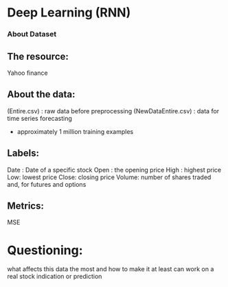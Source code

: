 # Deep Learning (RNN)

### About Dataset

## The resource:
Yahoo finance

## About the data:
(Entire.csv) : raw data before preprocessing
(NewDataEntire.csv) : data for time series forecasting

* approximately 1 million training examples


## Labels:

Date : Date of a specific stock
Open : the opening price
High : highest price
Low: lowest price
Close: closing price
Volume: number of shares traded and, for futures and options

## Metrics:
MSE

# Questioning:

what affects this data the most and how to make it at least can work on a real stock indication or prediction
